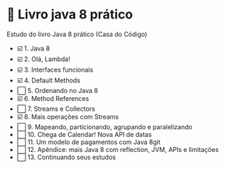 # :blue_book: Livro java 8 prático
Estudo do livro Java 8 prático (Casa do Código)

- :ballot_box_with_check: 1. Java 8
- :ballot_box_with_check: 2. Olá, Lambda!
- :ballot_box_with_check: 3. Interfaces funcionais
- :ballot_box_with_check: 4. Default Methods
- :white_large_square: 5. Ordenando no Java 8
- :ballot_box_with_check: 6. Method References
- :white_large_square: 7. Streams e Collectors
- :ballot_box_with_check: 8. Mais operações com Streams
- :white_large_square: 9. Mapeando, particionando, agrupando e paralelizando
- :white_large_square: 10. Chega de Calendar! Nova API de datas
- :white_large_square: 11. Um modelo de pagamentos com Java 8git 
- :white_large_square: 12. Apêndice: mais Java 8 com reflection, JVM, APIs e limitações
- :white_large_square: 13. Continuando seus estudos
